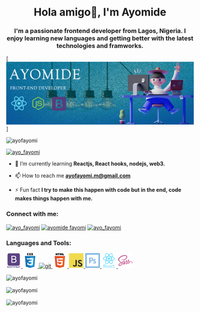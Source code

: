 # <h1 align="center">Hola amigo👋, I'm Ayomide</h1>
<h3 align="center">I'm a passionate frontend developer from Lagos, Nigeria. I enjoy learning new languages and getting better with the latest technologies and framworks.</h3>

[![Ayomide's GitHub Banner](./pexels-rodolfo-clix-1036936.png)]

<p align="left"> <img src="https://komarev.com/ghpvc/?username=ayofayomi&label=Profile%20views&color=0e75b6&style=flat" alt="ayofayomi" /> </p>

<p align="left"> <a href="https://twitter.com/ayo_fayomi" target="blank"><img src="https://img.shields.io/twitter/follow/ayo_fayomi?logo=twitter&style=for-the-badge" alt="ayo_fayomi" /></a> </p>

- 🌱 I’m currently learning **Reactjs, React hooks, nodejs, web3.**

- 📫 How to reach me **ayofayomi.m@gmail.com**

- ⚡ Fun fact **I try to make this happen with code but in the end, code makes things happen with me.**

<h3 align="left">Connect with me:</h3>
<p align="left">
<a href="https://twitter.com/ayo_fayomi" target="blank"><img align="center" src="https://raw.githubusercontent.com/rahuldkjain/github-profile-readme-generator/master/src/images/icons/Social/twitter.svg" alt="ayo_fayomi" height="30" width="40" /></a>
<a href="https://fb.com/ayomide fayomi" target="blank"><img align="center" src="https://raw.githubusercontent.com/rahuldkjain/github-profile-readme-generator/master/src/images/icons/Social/facebook.svg" alt="ayomide fayomi" height="30" width="40" /></a>
<a href="https://instagram.com/ayo_fayomi" target="blank"><img align="center" src="https://raw.githubusercontent.com/rahuldkjain/github-profile-readme-generator/master/src/images/icons/Social/instagram.svg" alt="ayo_fayomi" height="30" width="40" /></a>
</p>

<h3 align="left">Languages and Tools:</h3>
<p align="left"> <a href="https://getbootstrap.com" target="_blank" rel="noreferrer"> <img src="https://raw.githubusercontent.com/devicons/devicon/master/icons/bootstrap/bootstrap-plain-wordmark.svg" alt="bootstrap" width="40" height="40"/> </a> <a href="https://www.w3schools.com/css/" target="_blank" rel="noreferrer"> <img src="https://raw.githubusercontent.com/devicons/devicon/master/icons/css3/css3-original-wordmark.svg" alt="css3" width="40" height="40"/> </a> <a href="https://git-scm.com/" target="_blank" rel="noreferrer"> <img src="https://www.vectorlogo.zone/logos/git-scm/git-scm-icon.svg" alt="git" width="40" height="40"/> </a> <a href="https://www.w3.org/html/" target="_blank" rel="noreferrer"> <img src="https://raw.githubusercontent.com/devicons/devicon/master/icons/html5/html5-original-wordmark.svg" alt="html5" width="40" height="40"/> </a> <a href="https://developer.mozilla.org/en-US/docs/Web/JavaScript" target="_blank" rel="noreferrer"> <img src="https://raw.githubusercontent.com/devicons/devicon/master/icons/javascript/javascript-original.svg" alt="javascript" width="40" height="40"/> </a> <a href="https://www.photoshop.com/en" target="_blank" rel="noreferrer"> <img src="https://raw.githubusercontent.com/devicons/devicon/master/icons/photoshop/photoshop-line.svg" alt="photoshop" width="40" height="40"/> </a> <a href="https://reactjs.org/" target="_blank" rel="noreferrer"> <img src="https://raw.githubusercontent.com/devicons/devicon/master/icons/react/react-original-wordmark.svg" alt="react" width="40" height="40"/> </a> <a href="https://sass-lang.com" target="_blank" rel="noreferrer"> <img src="https://raw.githubusercontent.com/devicons/devicon/master/icons/sass/sass-original.svg" alt="sass" width="40" height="40"/> </a> </p>

<p><img align="center" src="https://github-readme-stats.vercel.app/api/top-langs?username=ayofayomi&show_icons=true&locale=en&layout=compact" alt="ayofayomi" /></p>

<p><img align="center" src="https://github-readme-stats.vercel.app/api?username=ayofayomi&show_icons=true&locale=en" alt="ayofayomi" /></p>

<p><img align="center" src="https://github-readme-streak-stats.herokuapp.com/?user=ayofayomi&" alt="ayofayomi" /></p>

